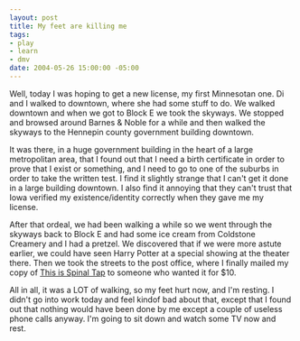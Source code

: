 ```yaml
--- 
layout: post
title: My feet are killing me
tags: 
- play
- learn
- dmv
date: 2004-05-26 15:00:00 -05:00
---
```

Well, today I was hoping to get a new license, my first Minnesotan one. Di and I walked to downtown, where she had some stuff to do.  We walked downtown and when we got to Block E we took the skyways.  We stopped and browsed around Barnes &amp; Noble for a while and then walked the skyways to the Hennepin county government building downtown.

It was there, in a huge government building in the heart of a large metropolitan area, that I found out that I need a birth certificate in order to prove that I exist or something, and I need to go to one of the suburbs in order to take the written test.  I find it slightly
strange that I can't get it done in a large building downtown.  I also find it annoying that they can't trust that Iowa verified my existence/identity correctly when they gave me my license.

After that ordeal, we had been walking a while so we went through the skyways back to Block E and had some ice cream from Coldstone Creamery and I had a pretzel.   We discovered that if we were more astute earlier, we could have seen Harry Potter at a special showing at the theater there. Then we took the streets to the post office, where I finally mailed my copy of <a href="http://www.imdb.com/title/tt0088258/">This is Spinal Tap</a> to someone who wanted it for $10.

All in all, it was a LOT of walking, so my feet hurt now, and I'm resting.  I didn't go into work today and feel kindof bad about that, except that I found out that nothing would have been done by me except a couple of useless phone calls anyway.   I'm going to sit down and watch some TV now and rest.
